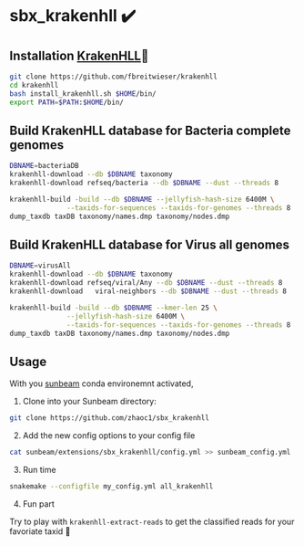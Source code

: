 # sbx_krakenhll ✔️

## Installation [KrakenHLL](https://github.com/fbreitwieser/krakenhll)🐙

  ```bash
  git clone https://github.com/fbreitwieser/krakenhll
  cd krakenhll
  bash install_krakenhll.sh $HOME/bin/
  export PATH=$PATH:$HOME/bin/
  ```
  
## Build KrakenHLL database for Bacteria complete genomes

  ```bash
  DBNAME=bacteriaDB
  krakenhll-download --db $DBNAME taxonomy
  krakenhll-download refseq/bacteria --db $DBNAME --dust --threads 8
  
  krakenhll-build -build --db $DBNAME --jellyfish-hash-size 6400M \
                --taxids-for-sequences --taxids-for-genomes --threads 8
  dump_taxdb taxDB taxonomy/names.dmp taxonomy/nodes.dmp
  ```

## Build KrakenHLL database for Virus all genomes

  ```bash
  DBNAME=virusAll
  krakenhll-download --db $DBNAME taxonomy
  krakenhll-download refseq/viral/Any --db $DBNAME --dust --threads 8
  krakenhll-download   viral-neighbors --db $DBNAME --dust --threads 8
  
  krakenhll-build -build --db $DBNAME --kmer-len 25 \
                --jellyfish-hash-size 6400M \
                --taxids-for-sequences --taxids-for-genomes --threads 8
  dump_taxdb taxDB taxonomy/names.dmp taxonomy/nodes.dmp
  ```
 
 ## Usage
 
 With you [sunbeam](https://github.com/sunbeam-labs/sunbeam) conda environemnt activated, 
 
 1. Clone into your Sunbeam directory:
 
  ```bash
  git clone https://github.com/zhaoc1/sbx_krakenhll
  ```
 
 2. Add the new config options to your config file
 
  ```bash
  cat sunbeam/extensions/sbx_krakenhll/config.yml >> sunbeam_config.yml
  ```
 
 3. Run time

  ```bash
  snakemake --configfile my_config.yml all_krakenhll
  ```
 4. Fun part
 
  Try to play with `krakenhll-extract-reads` to get the classified reads for your favoriate taxid 😬
 

